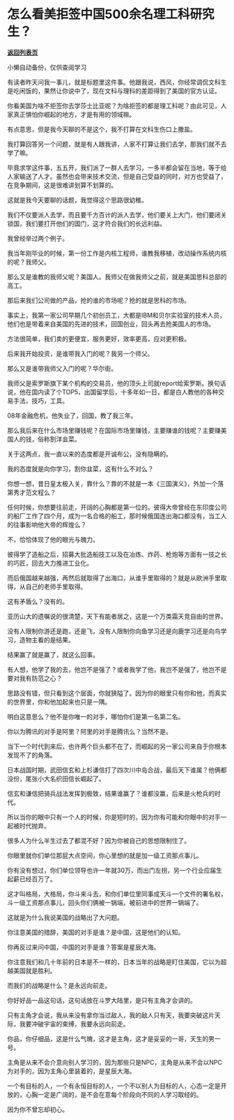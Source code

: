# 怎么看美拒签中国500余名理工科研究生？

[**返回列表页**](/gzh/记忆承载3)

小懒自动备份，仅供查阅学习

有读者昨天问我一事儿，就是标题里这件事。他跟我说，西风，你经常调侃文科生是吃闲饭的，果然让你说中了，现在文科与理科的差距得到了美国的官方认证。  

  

你看美国为啥不拒签你去学莎士比亚呢？为啥拒签的都是理工科呢？由此可见，人家真正惧怕你崛起的地方，才是有用的领域嘛。  

  

有点意思，但是我今天聊的不是这个，我不打算在文科生伤口上撒盐。  

  

我打算回答另一个问题，就是有人跟我讲，人家不打算让我们去学，那我们就不去学了嘛。  

  

毕竟求学这件事，五五开，我们派了一群人去学习，一多半都会留在当地，等于给人家输送了人才。虽然也会带来技术交流，但是自己受益的同时，对方也受益了，在竞争期间，这是很难讲划算不划算的。

  

这就是我今天要聊的话题，我觉得这个思路很幼稚。  

  

我们不仅要派人去学，而且要千方百计的派人去学，他们要关上大门，他们要闭关锁国，我们要打开他们的国门，这才符合我们的长远利益。  

  

我曾经举过两个例子。  

  

我当年刚毕业的时候，第一份工作是内核工程师，谁教我移植，改动操作系统内核的呢？我师父。

  

那么又是谁教的我师父呢？美国人。我师父在做我师父之前，就是美国思科总部的高工。

  

那后来我们公司做的产品，抢的谁的市场呢？抢的就是思科的市场。

  

事实上，我第一家公司早期几个初创员工，大都是IBM和贝尔实验室的技术人员，他们也是带着来自美国的先进的技术，回国创业，回头再去抢美国人的市场。

  

方法很简单，我们卖的更便宜，服务更好，效率更高，应对更积极。  

  

后来我开始投资，是谁带我入门的呢？我另一个师父。

  

那么又是谁带我师父入门的呢？华尔街。

  

我师父是索罗斯旗下某个机构的交易员，他的顶头上司就report给索罗斯。换句话说，他在国内读了个TOP5，出国留学后，十多年如一日，都是白人教他的各种交易手法，技巧，工具。

  

08年金融危机，他失业了，回国，教了我三年。  

  

那么我后来在什么市场里赚钱呢？在国际市场里赚钱，主要赚谁的钱呢？主要赚美国人的钱，俗称割洋韭菜。  

  

关于这两点，我一直以来的态度都是开诚布公，没有隐瞒的。  

  

我的态度就是向你学习，割你韭菜，这有什么不对么？

  

你想一想，昔日皇太极入关，靠什么？靠的不就是一本《三国演义》，外加一个落第秀才范文程么？  

  

任何时候，你想要往前走，开阔的心胸都是第一位的。彼得大帝曾经在东印度公司的船厂工作了四个月，成为一名合格的船工，那时候俄国连出海口都没有，当工人的往事影响他大帝的辉煌么？  

  

不，恰恰体现了他的眼光与魄力。

  

彼得学了造船之后，招募大批造船技工以及在冶炼、炸药、枪炮等方面有一技之长的巧匠，回去大力推进工业化。

  

而后俄国越来越强，再然后就取得了出海口，从谁手里取得的？就是从欧洲手里取得，从自己的老师手里取得。  

  

这有矛盾么？没有的。  

  

亚历山大的遗嘱说的很清楚，天下有能者居之，这是一个万类霜天竞自由的世界。

  

没有人限制你游还是跑，还是飞，没有人限制你向鱼学习还是向鹿学习还是向鸟学习，造物主看的是结果。

  

结果赢了就是赢了，就这么回事。

  

有人想，他学了我的去，他岂不是强了？或者我学了他，我岂不是强了，他岂不是要对我有防范之心？  

  

思路没有错，但只看到这个层面，你就狭隘了。因为你的眼里只有你和他，而真实的世界里，你和他加起来也只是一隅。

  

明白这意思么？他不是你唯一的对手，哪怕你们是第一名第二名。  

  

你以为腾讯的对手是阿里？阿里的对手是腾讯么？当然不是。

  

当下一个时代到来后，也许两个巨头都不在了，而崛起的另一家公司来自于你根本发现不了的角落。  

  

日本战国时期，武田信玄和上杉谦信打了四次川中岛合战，最后天下谁属？他俩都没份，尾张小大名织田信长崛起了。  

  

信玄和谦信把骑兵战法发挥到极致，结果谁赢了？谁都没赢，后来是火枪兵的时代。

  

所以当你的眼中只有一个人的时候，你是短时的，因为你有可能和你眼中的对手一起被时代抛弃。  

  

很多人为什么半生过去了都混不好？因为你被自己的思想限制住了。  

  

你眼里就你们单位那屁大点空间，你心里想的就是加一级工资那点事儿。  

  

你有没有想过，你们单位领导也许一年就30万，而出门左拐，另一个行业应届生起薪已经百万了。  

  

这才叫格局，大格局，你斗来斗去，和你们单位里同事成天斗一个文件的署名权，斗一级工资那点事儿，回头你们俩被一锅端，被前进中的世界一锅端了。  

  

这就是为什么我说美国的战略出了大问题。  

  

你注意美国的措辞，美国的对手是谁？是中国，这是他们的认知。

  

你再反过来问中国，中国的对手是谁？答案是星辰大海。

  

你注意我们和几十年前的日本是不一样的，日本当年的战略是盯住美国，它以为超越美国就是胜利。  

  

而我们的战略是什么？是永远向前走。  

  

你好好品一品这句话，这句话放在斗罗大陆里，是只有主角才会讲的。  

  

只有主角才会说，我从来没有拿你当过敌人，我的敌人只有天，我要突破这片天际，我要冲破宇宙的束缚，我要永远向前走。

  

你品，你仔细品，这是什么气魄，这才是主角，这才是妥妥的一哥，天生的男一号。  

  

主角是从来不会介意向别人学习的，因为那些只是NPC，主角是从来不会以NPC为对手的，因为主角心里装着的，是星辰大海。

  

一个有目标的人，一个有永恒目标的人，一个不以别人为目标的人，心态一定是开放的，心胸一定是广阔的，是不会在意每个阶段向不同的人学习取经的。

  

因为你不曾忘却初心。

